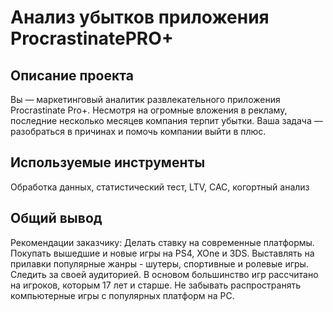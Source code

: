 # Анализ убытков приложения ProcrastinatePRO+

## Описание проекта
Вы — маркетинговый аналитик развлекательного приложения Procrastinate Pro+. Несмотря на огромные вложения в рекламу, последние несколько месяцев компания терпит убытки. Ваша задача — разобраться в причинах и помочь компании выйти в плюс.

## Используемые инструменты
Обработка данных, статистический тест, LTV, CAC, когортный анализ

## Общий вывод
Рекомендации заказчику:
Делать ставку на современные платформы. Покупать вышедшие и новые игры на PS4, XOne и 3DS.
Выставлять на прилавки популярные жанры - шутеры, спортивные и ролевые игры.
Следить за своей аудиторией. В основом большинство игр рассчитано на игроков, которым 17 лет и старше.
Не забывать распространять компьютерные игры с популярных платформ на PC.
